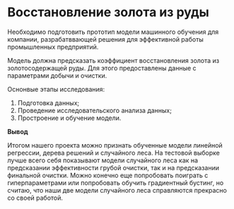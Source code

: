 # Восстановление золота из руды

Необходимо подготовить прототип модели машинного обучения для компании, разрабатввающей решения для эффективной работы промышленных предприятий.

Модель должна предсказать коэффициент восстановления золота из золотосодержащей руды. Для этого предоставлены данные с параметрами добычи и очистки. 

Оснонвые этапы исследования:
1. Подготовка данных;
2. Проведение исследовательского анализа данных;
3. Простроение и обучение модели.

**Вывод**

Итогом нашего проекта можно признать обученные модели линейной регрессии, дерева решений и случайного леса. На тестовой выборке лучше всего себя показывают модели случайного леса как на предсказании эффективности грубой очистки, так и на предсказании финальной очистки. Можно конечно еще попробовать поиграть с гиперпараметрами или попробовать обучить градиентный бустинг, но считаю, что наши две модели случайного леса справляются прекрасно со своей работой.
